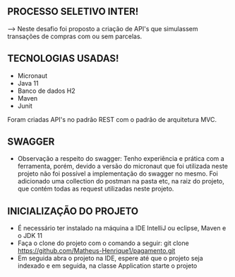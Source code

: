 ## PROCESSO SELETIVO INTER!

--> Neste desafio foi proposto a criação de API's que simulassem transações de compras com ou sem parcelas.

## TECNOLOGIAS USADAS!
- Micronaut
- Java 11
- Banco de dados H2
- Maven
- Junit

Foram criadas API's no padrão REST com o padrão de arquitetura MVC.

## SWAGGER
- Observação a respeito do swagger:
  Tenho experiência e prática com a ferramenta, porém, devido a versão do micronaut que foi utilizada neste projeto não foi possível a implementação do swagger no mesmo.
  Foi adicionado uma collection do postman na pasta etc, na raiz do projeto, que contém todas as request utilizadas neste projeto.

## INICIALIZAÇÃO DO PROJETO

- É necessário ter instalado na máquina a IDE IntelliJ ou eclipse, Maven e o JDK 11
- Faça o clone do projeto com o comando a seguir:
  git clone https://github.com/Matheus-Henrique1/pagamento.git
- Em seguida abra o projeto na IDE, espere até que o projeto seja indexado e em seguida, na classe Application starte o projeto


  






